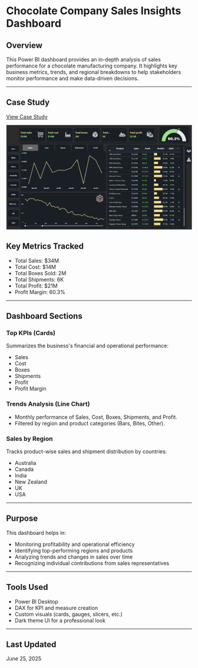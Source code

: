 #  Chocolate Company Sales Insights Dashboard

##  Overview
This Power BI dashboard provides an in-depth analysis of sales performance for a chocolate manufacturing company. It highlights key business metrics, trends, and regional breakdowns to help stakeholders monitor performance and make data-driven decisions.

---

## Case Study 
[View Case Study](https://drive.google.com/file/d/1rWiaNJ3Y4xHOBhvzv9Xu3knFCD9tor2G/view?usp=drivesdk)

![dashboard image](DashboardImage.png)


## Key Metrics Tracked

- Total Sales: $34M  
- Total Cost: $14M  
- Total Boxes Sold: 2M  
- Total Shipments: 6K  
- Total Profit: $21M  
- Profit Margin: 60.3%

---

##  Dashboard Sections

###  Top KPIs (Cards)
Summarizes the business's financial and operational performance:
- Sales
- Cost
- Boxes
- Shipments
- Profit
- Profit Margin

###  Trends Analysis (Line Chart)
- Monthly performance of Sales, Cost, Boxes, Shipments, and Profit.
- Filtered by region and product categories (Bars, Bites, Other).

###  Sales by Region
Tracks product-wise sales and shipment distribution by countries:
- Australia
- Canada
- India
- New Zealand
- UK
- USA

---

##  Purpose
This dashboard helps in:
- Monitoring profitability and operational efficiency
- Identifying top-performing regions and products
- Analyzing trends and changes in sales over time
- Recognizing individual contributions from sales representatives

---

##  Tools Used
- Power BI Desktop
- DAX for KPI and measure creation
- Custom visuals (cards, gauges, slicers, etc.)
- Dark theme UI for a professional look

---

## Last Updated
June 25, 2025
